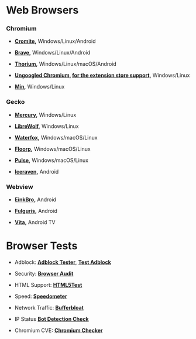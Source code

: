 # Web Browsers

### Chromium
- **[Cromite](https://github.com/uazo/cromite),** Windows/Linux/Android

- **[Brave](https://github.com/brave/brave-browser),** Windows/Linux/Android

- **[Thorium](https://github.com/Alex313031/Thorium),** Windows/Linux/macOS/Android

- **[Ungoogled Chromium](https://ungoogled-software.github.io/ungoogled-chromium-binaries/), [for the extension store support](https://github.com/NeverDecaf/chromium-web-store),** Windows/Linux

- **[Min](https://github.com/minbrowser/min),** Windows/Linux

### Gecko

- **[Mercury](https://github.com/Alex313031/Mercury),** Windows/Linux

- **[LibreWolf](https://librewolf.net/),** Windows/Linux

- **[Waterfox](https://www.waterfox.net/),** Windows/macOS/Linux

- **[Floorp](https://github.com/Floorp-Projects/Floorp),** Windows/macOS/Linux

- **[Pulse](https://github.com/pulse-browser/browser),** Windows/macOS/Linux

- **[Iceraven](https://github.com/fork-maintainers/iceraven-browser),** Android

### Webview

- **[EinkBro](https://github.com/plateaukao/einkbro),** Android

- **[Fulguris](https://github.com/Slion/Fulguris),** Android

- **[Vita](https://github.com/mehmetumit/VitaBrowser),** Android TV

# Browser Tests

- Adblock: **[Adblock Tester](https://adblock-tester.com/)**, **[Test Adblock](https://d3ward.github.io/toolz/adblock)**

- Security: **[Browser Audit](https://browseraudit.com/)**

- HTML Support: **[HTML5Test](https://html5test.com/)**

- Speed: **[Speedometer](https://browserbench.org/Speedometer2.1/)**

- Network Traffic: **[Bufferbloat](https://www.waveform.com/tools/bufferbloat)**

- IP Status **[Bot Detection Check](https://www.ipqualityscore.com/bot-management/bot-detection-check)**

- Chromium CVE: **[Chromium Checker](https://chromiumchecker.com/)**
